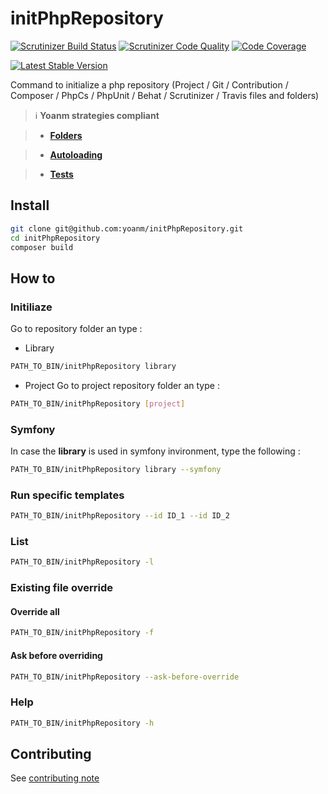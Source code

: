 # initPhpRepository

[![Scrutinizer Build Status](https://img.shields.io/scrutinizer/build/g/yoanm/initPhpRepository.svg?label=Scrutinizer)](https://scrutinizer-ci.com/g/yoanm/initPhpRepository/?branch=master) [![Scrutinizer Code Quality](https://img.shields.io/scrutinizer/g/yoanm/initPhpRepository.svg?label=Code%20quality)](https://scrutinizer-ci.com/g/yoanm/initPhpRepository/?branch=master) [![Code Coverage](https://img.shields.io/scrutinizer/coverage/g/yoanm/initPhpRepository.svg?label=Coverage)](https://scrutinizer-ci.com/g/yoanm/initPhpRepository/?branch=master)

[![Latest Stable Version](https://img.shields.io/packagist/v/yoanm/init-php-repository.svg)](https://packagist.org/packages/yoanm/init-php-repository)

Command to initialize a php repository (Project / Git / Contribution / Composer / PhpCs / PhpUnit / Behat / Scrutinizer / Travis files and folders)

> :information_source: **Yoanm strategies compliant**

>  * [**Folders**](https://github.com/yoanm/Readme/blob/master/strategy/folders/README.md)

>  * [**Autoloading**](https://github.com/yoanm/Readme/blob/master/strategy/autoloading/README.md)

>  * [**Tests**](https://github.com/yoanm/Readme/blob/master/strategy/tests/README.md)



## Install
```bash
git clone git@github.com:yoanm/initPhpRepository.git
cd initPhpRepository
composer build
```

## How to

### Initiliaze
Go to repository folder an type : 
 * Library
```bash
PATH_TO_BIN/initPhpRepository library
```
 * Project
Go to project repository folder an type :
```bash
PATH_TO_BIN/initPhpRepository [project]
```

### Symfony
In case the **library** is used in symfony invironment, type the following : 
```bash
PATH_TO_BIN/initPhpRepository library --symfony
```

### Run specific templates
```bash
PATH_TO_BIN/initPhpRepository --id ID_1 --id ID_2
```

### List
```bash
PATH_TO_BIN/initPhpRepository -l
```

### Existing file override
#### Override all
```bash
PATH_TO_BIN/initPhpRepository -f
```

#### Ask before overriding
```bash
PATH_TO_BIN/initPhpRepository --ask-before-override
```

### Help
```bash
PATH_TO_BIN/initPhpRepository -h
```

## Contributing
See [contributing note](./CONTRIBUTING.md)
